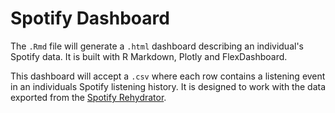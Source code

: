 # Spotify Dashboard

The `.Rmd` file will generate a `.html` dashboard describing an individual's Spotify data. It is built with R Markdown, Plotly and FlexDashboard. 

This dashboard will accept a `.csv` where each row contains a listening event in an individuals Spotify listening history. 
It is designed to work with the data exported from the [Spotify Rehydrator](https://github.com/DynamicGenetics/Spotify-Rehydrator).

